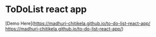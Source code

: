 # ToDoList react app
[Demo Here](https://madhuri-chitikela.github.io/to-do-list-react-app/ https://madhuri-chitikela.github.io/to-do-list-react-app/) 